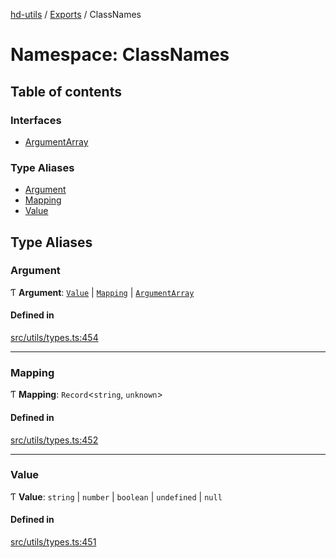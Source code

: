 [hd-utils](../README.md) / [Exports](../modules.md) / ClassNames

# Namespace: ClassNames

## Table of contents

### Interfaces

- [ArgumentArray](../interfaces/ClassNames.ArgumentArray.md)

### Type Aliases

- [Argument](ClassNames.md#argument)
- [Mapping](ClassNames.md#mapping)
- [Value](ClassNames.md#value)

## Type Aliases

### Argument

Ƭ **Argument**: [`Value`](ClassNames.md#value) \| [`Mapping`](ClassNames.md#mapping) \| [`ArgumentArray`](../interfaces/ClassNames.ArgumentArray.md)

#### Defined in

[src/utils/types.ts:454](https://github.com/AhmadHddad/h-utils/blob/ad96be4/src/utils/types.ts#L454)

___

### Mapping

Ƭ **Mapping**: `Record`<`string`, `unknown`\>

#### Defined in

[src/utils/types.ts:452](https://github.com/AhmadHddad/h-utils/blob/ad96be4/src/utils/types.ts#L452)

___

### Value

Ƭ **Value**: `string` \| `number` \| `boolean` \| `undefined` \| ``null``

#### Defined in

[src/utils/types.ts:451](https://github.com/AhmadHddad/h-utils/blob/ad96be4/src/utils/types.ts#L451)
